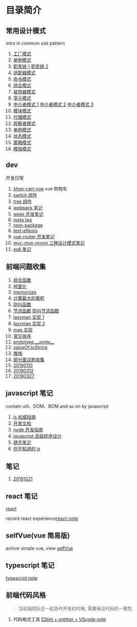# 目录简介

## 常用设计模式

intro in common use pattern

1. [工厂模式](./DesignPattern/factory.html)
2. [单例模式](./DesignPattern/singleton.html)
3. [职责链 1](./DesignPattern/abilityChain.html)
   [职责链 2](./DesignPattern/chain_of_responsibility_pattern.html)
4. [适配器模式](./DesignPattern/adapter_pattern.html)
5. [命令模式](./DesignPattern/command.html)
6. [组合模式](./DesignPattern/composite_pattern.html)
7. [装饰器模式](./DesignPattern/decorator_pattern.html)
8. [享元模式](./DesignPattern/flyweight_pattern.html)
9. [中介者模式 1](./DesignPattern/mediator_pattern_1.html)
   [中介者模式 2](./DesignPattern/mediator_pattern_2.html)
   [中介者模式 3](./DesignPattern/mediator_pattern_3.html)
10. [模块模式](./DesignPattern/module.html)
11. [代理模式](./DesignPattern/proxy.html)
12. [观察者模式](./DesignPattern/publish_notify.html)
13. [单例模式](./DesignPattern/singleton.html)
14. [状态模式](./DesignPattern/state_pattern.html)
15. [策略模式](./DesignPattern/strategy_pattern.html)
16. [模版模式](./DesignPattern/template_pattern.html)

## dev

开发日常

1. [shop-cart-vue](./dev/shop-cart-vue)
   vue 购物车
2. [switch 组件](./dev/switch)
3. [tree 组件](./dev/tree)
4. [webpack 笔记](./dev/webpack)
5. [weex 开发笔记](./dev/weex)
6. [meta tag](./dev/meta-tag.md)
7. [npm-package](./dev/npm-package.md)
8. [text-ellipsis](./dev/text-ellipsis.md)
9. [vue-router 开发笔记](./dev/vue-router.md)
10. [mvc-mvp-mvvm 三种设计模式笔记](./dev/mvp-mvc-mvvm.md)
11. [es6 笔记](./dev/es6.md)

## 前端问题收集

1. [组合函数](./interview/assets/curry/compose.html)
2. [柯里化](./interview/assets/curry/curry.html)
3. [memorizes](./interview/assets/curry/memorizes.html)
4. [计算最大的乘积](./interview/assets/html/computeMaxProduct.html)
5. [防抖函数](./interview/assets/html/debounce.html)
6. [节流函数](./interview/assets/html/throttle.html)
   [防抖节流函数](./interview/assets/js/debounce-throttle.js)
7. [lazyman 实现 1](./interview/assets/js/LazyMan.js)
8. [lazyman 实现 2](./interview/assets/js/LazyMan2.js)
9. [map 实现](./interview/assets/js/map.js)
10. [常见排序](./interview/assets/js/Sort.md)
11. [prototype,\_\_proto\_\_](./interview/notes/html/prototypeAnd__proto__.html)
12. [valueOf,toString](./interview/notes/html/valueOfAndToString.html)
13. [堆栈](./interview/notes/html/stack-heap.md)
14. [部分面试题收集](./interview/notes/README.md)
15. [20190110](./interview/notes/20190110.md)
16. [20190312](./interview/notes/20190312.md)
17. [20190327](./interview/notes/20190327.md)

## javascript 笔记

contain util、DOM、BOM and so on by javascript

1. [js 权威指南](./javascript/js权威指南)
2. [开发文档](./javascript/md)
3. [node 开发指南](./javascript/scripts/lib/callee.js)
4. [javascript 高级程序设计](./javascript/prefessionalJs3rd)
5. [随手笔记](./javascript/requirejs)
6. [你不知道的 js](./javascript/youdonotknowjs)

## 笔记

1. [20191021](./notes/20191021.md)

## react 笔记

[react](./react)

record react experience[react-note](./javascript/react)

## selfVue(vue 简易版)

achive simple vue, view [selfVue](./javascript/selfVue/README.md)

## typescript 笔记

[typescript note](./typeScipt)

## 前端代码风格

> 当前端团队在一起协作开发的时候, 需要保证代码的一致性

1. 代码格式工具
   [ESlint + prettier + VScode note](./dev/code-style.md)
